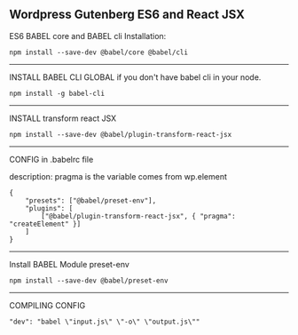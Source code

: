 ## Wordpress Gutenberg ES6 and React JSX

ES6 BABEL core and BABEL cli Installation:

``` npm install --save-dev @babel/core @babel/cli ```

---


INSTALL BABEL CLI GLOBAL if you don't have babel cli in your node.

``` npm install -g babel-cli ```

---


INSTALL transform react JSX

``` npm install --save-dev @babel/plugin-transform-react-jsx ```

---


CONFIG in .babelrc file

description: pragma is the variable comes from wp.element


``` 
{
    "presets": ["@babel/preset-env"],
    "plugins": [
        ["@babel/plugin-transform-react-jsx", { "pragma": "createElement" }]
    ]
} 
```

---


Install BABEL Module preset-env

``` npm install --save-dev @babel/preset-env ```

---


COMPILING CONFIG

``` "dev": "babel \"input.js\" \"-o\" \"output.js\"" ```
